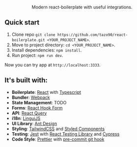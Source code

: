 <p align="center">Modern react-boilerplate with useful integrations.</p>


## Quick start

1. Clone repo `git clone https://github.com/tazo90/react-boilerplate.git <YOUR_PROJECT_NAME>`.
2. Move to project directory: `cd <YOUR_PROJECT_NAME>`.
3. Install dependencies: `npm install`.
4. Run project: `npm run dev`.

Now you can try app at `http://localhost:3333`.

## It's built with:

- **Boilerplate**: [React](https://github.com/facebook/react) with [Typescript](https://github.com/microsoft/TypeScript)
- **Bundler**: [Webpack](https://github.com/webpack/webpack)
- **State Management**: TODO
- **Forms**: [React Hook Form](https://github.com/react-hook-form/react-hook-form)
- **API**: [React Query](https://github.com/tannerlinsley/react-query)
- **i18n**: [LinguiJS](https://github.com/lingui/js-lingui)
- **UI Library**: [Ant Design](https://github.com/ant-design/ant-design)
- **Styling**: [TailwindCSS](https://github.com/tailwindlabs/tailwindcss) and [Styled Components](https://github.com/styled-components/styled-components)
- **Testing**: [Jest](https://github.com/facebook/jest) with [React Testing Library](https://github.com/testing-library/react-testing-library) and [Cypress](https://github.com/cypress-io/cypress)
- **Code Style**: [Prettier](https://github.com/prettier/prettier) with [pre-commit git hook](https://github.com/typicode/husky)
